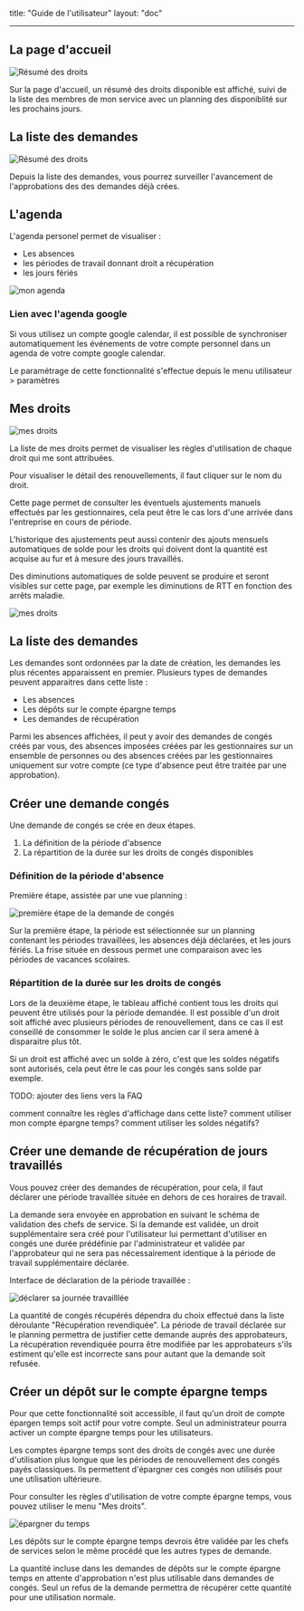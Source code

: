 title: "Guide de l'utilisateur"
layout: "doc"

---

## La page d'accueil

![Résumé des droits](images/account-home.png)

Sur la page d'accueil, un résumé des droits disponible est affiché, suivi de la liste des membres de mon service avec un planning des disponiblité sur les prochains jours.


## La liste des demandes


![Résumé des droits](images/account-requests.png)

Depuis la liste des demandes, vous pourrez surveiller l'avancement de l'approbations des des demandes déjà crées.

## L'agenda

L'agenda personel permet de visualiser :

* Les absences
* les périodes de travail donnant droit a récupération
* les jours fériés

![mon agenda](images/account-calendar.png)


### Lien avec l'agenda google

Si vous utilisez un compte google calendar, il est possible de synchroniser automatiquement les événements de votre compte personnel dans un agenda de votre compte google calendar.

Le paramétrage de cette fonctionnalité s'effectue depuis le menu utilisateur > paramètres

## Mes droits

![mes droits](images/account-rights.png)

La liste de mes droits permet de visualiser les règles d'utilisation de chaque droit qui me sont attribuées.

Pour visualiser le détail des renouvellements, il faut cliquer sur le nom du droit.

Cette page permet de consulter les éventuels ajustements manuels effectués par les gestionnaires, cela peut être le cas lors d'une arrivée dans l'entreprise en cours de période.

L'historique des ajustements peut aussi contenir des ajouts mensuels automatiques de solde pour les droits qui doivent dont la quantité est acquise au fur et à mesure des jours travaillés.

Des diminutions automatiques de solde peuvent se produire et seront visibles sur cette page, par exemple les diminutions de RTT en fonction des arrêts maladie.

![mes droits](images/account-annual-leave.png)


## La liste des demandes

Les demandes sont ordonnées par la date de création, les demandes les plus récentes apparaissent en premier. Plusieurs types de demandes peuvent apparaitres dans cette liste :

* Les absences
* Les dépôts sur le compte épargne temps
* Les demandes de récupération

Parmi les absences affichées, il peut y avoir des demandes de congés créés par vous, des absences imposées créées par les gestionnaires sur un ensemble de personnes ou des absences créées par les gestionnaires uniquement sur votre compte (ce type d'absence peut être traitée par une approbation).

## Créer une demande congés

Une demande de congés se crée en deux étapes.

1. La définition de la période d'absence
2. La répartition de la durée sur les droits de congés disponibles

### Définition de la période d'absence

Première étape, assistée par une vue planning :

![première étape de la demande de congés](images/account-absence-create.png)

Sur la première étape, la période est sélectionnée sur un planning contenant les périodes travaillées, les absences déjà déclarées, et les jours fériés. La frise située en dessous permet une comparaison avec les périodes de vacances scolaires.


### Répartition de la durée sur les droits de congés

Lors de la deuxième étape, le tableau affiché contient tous les droits qui peuvent être utilisés pour la période demandée. Il est possible d'un droit soit affiché avec plusieurs périodes de renouvellement, dans ce cas il est conseillé de consommer le solde le plus ancien car il sera amené à disparaitre plus tôt.

Si un droit est affiché avec un solde à zéro, c'est que les soldes négatifs sont autorisés, cela peut être le cas pour les congés sans solde par exemple.

TODO: ajouter des liens vers la FAQ

comment connaître les règles d'affichage dans cette liste?
comment utiliser mon compte épargne temps?
comment utiliser les soldes négatifs?



## Créer une demande de récupération de jours travaillés

Vous pouvez créer des demandes de récupération, pour cela, il faut déclarer une période travaillée située en dehors de ces horaires de travail.

La demande sera envoyée en approbation en suivant le schéma de validation des chefs de service. Si la demande est validée, un droit supplémentaire sera créé pour l'utilisateur lui permettant d'utiliser en congés une durée prédéfinie par l'administrateur et validée par l'approbateur qui ne sera pas nécessairement identique à la période de travail supplémentaire déclarée.

Interface de déclaration de la période travaillée :

![déclarer sa journée travailllée](images/account-workperiod-recover-create.png)

La quantité de congés récupérés dépendra du choix effectué dans la liste déroulante "Récupération revendiquée". La période de travail déclarée sur le planning permettra de justifier cette demande auprès des approbateurs, La récupération revendiquée pourra être modifiée par les approbateurs s'ils estiment qu'elle est incorrecte sans pour autant que la demande soit refusée.




## Créer un dépôt sur le compte épargne temps

Pour que cette fonctionnalité soit accessible, il faut qu'un droit de compte épargen temps soit actif pour votre compte. Seul un administrateur pourra activer un compte épargne temps pour les utilisateurs.

Les comptes épargne temps sont des droits de congés avec une durée d'utilisation plus longue que les périodes de renouvellement des congés payés classiques. Ils permettent d'épargner ces congés non utilisés pour une utilisation ultérieure.

Pour consulter les règles d'utilisation de votre compte épargne temps, vous pouvez utiliser le menu "Mes droits".

![épargner du temps](images/account-time-saving-deposit-create.png)

Les dépôts sur le compte épargne temps devrois être validée par les chefs de services selon le même procédé que les autres types de demande.

La quantité incluse dans les demandes de dépôts sur le compte épargne temps en attente d'approbation n'est plus utilisable dans demandes de congés. Seul un refus de la demande permettra de récupérer cette quantité pour une utilisation normale.
